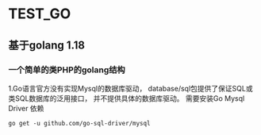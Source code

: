 # TEST_GO
## 基于golang 1.18

### 一个简单的类PHP的golang结构

1.Go语言官方没有实现Mysql的数据库驱动，
    database/sql包提供了保证SQL或类SQL数据库的泛用接口，
    并不提供具体的数据库驱动。
    需要安装Go Mysql Driver 依赖
```
go get -u github.com/go-sql-driver/mysql
```
 
